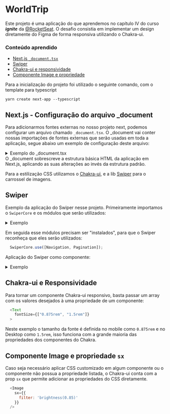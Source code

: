 # WorldTrip

Este projeto é uma aplicação do que aprendemos no capítulo IV do curso ***ignite*** da [@RocketSeat](https://www.rocketseat.com.br/). O desafio consistia em implementar um design diretamente do Figma de forma responsiva utilizando o Chakra-ui.

### Conteúdo aprendido
- [Next.js `_document.tsx`](https://github.com/cassio-silva/ignite-worldtrip#nextjs---configura%C3%A7%C3%A3o-do-arquivo-_document)
- [Swiper](https://github.com/cassio-silva/ignite-worldtrip#swiper)
- [Chakra-ui e responsividade](https://github.com/cassio-silva/ignite-worldtrip#chakra-ui-e-responsividade)
- [Componente Image e propriedade](https://github.com/cassio-silva/ignite-worldtrip#componente-image-e-propriedade-sx)

Para a inicialização do projeto foi utilizado o seguinte comando, com o template para typescript

```node
yarn create next-app --typescript
```

## Next.js - Configuração do arquivo \_document
Para adicionarmos fontes externas no nosso projeto next, podemos configurar um arquivo chamado `_document.tsx`. O \_document vai conter nossas importações de fontes externas que serão usadas em toda a aplicação, segue abaixo um exemplo de configuração deste arquivo:

<details><summary>Exemplo do _document.tsx</summary>

```javascript
import Document, { Head, Html, Main, NextScript } from "next/document";

export default class MyDocument extends Document {
  render() {
    return (
      <Html>
        <Head>
          <link rel="preconnect" href="https://fonts.googleapis.com" />
          <link rel="preconnect" href="https://fonts.gstatic.com" />
          <link href="https://fonts.googleapis.com/css2?family=Barlow:wght@500;600&family=EB+Garamond&family=Poppins:wght@400;500;600;700&display=swap" rel="stylesheet"/>
          <link href="https://fonts.googleapis.com/css2?family=EB+Garamond&family=Poppins:wght@400;500;600;700&display=swap" rel="stylesheet" />
        </Head>
        <body>
          <Main />
          <NextScript />
        </body>
      </Html>
    )
  }
}
```
</details>
O _document sobrescreve a estrutura básica HTML da aplicação em Next.js, aplicando as suas alterações ao invés da estrutura padrão.

Para a estilização CSS utilizamos o [Chakra-ui](https://chakra-ui.com/), e a lib [Swiper](https://swiperjs.com/) para o carrossel de imagens.

## Swiper
Exemplo da aplicação do Swiper nesse projeto.
Primeiramente importamos o `SwiperCore` e os módulos que serão utilizados:
<details><summary>Exemplo</summary>

```javascript
  import { Swiper, SwiperSlide } from "swiper/react";
  import SwiperCore, { Navigation, Pagination } from 'swiper';

  import 'swiper/css';
  import 'swiper/css/navigation';
  import 'swiper/css/pagination';
```
</details>

Em seguida esse módulos precisam ser "instalados", para que o Swiper reconheça que eles serão utilizados:

```javascript
  SwiperCore.use([Navigation, Pagination]);  
```

Aplicação do Swiper como componente: 

<details><summary>Exemplo</summary>
  
```javascript
  <Swiper
    slidesPerView={1}
    spaceBetween={50}
    navigation={true}
    pagination={true}
  >
    <SwiperSlide>
      /* CONTENT */
    <SwiperSlide>
  </Swiper>
``` 
</details>
    
## Chakra-ui e Responsividade
Para tornar um componente Chakra-ui responsivo, basta passar um array com os valores desejados à uma propriedade de um componente:

```javascript
  <Text
    fontSize={["0.875rem", "1.5rem"]}
  >
```
Neste exemplo o tamanho da fonte é definida no mobile como `0.875rem` e no Desktop como `1.5rem`, isso funciona com a grande maioria das propriedades dos componentes do Chakra.

## Componente Image e propriedade `sx`

Caso seja necessário aplicar CSS customizado em algum componente ou o componente não possua a propriedade listada, o Chakra-ui conta com a prop `sx` que permite adicionar as propriedades do CSS diretamente. 

```javascript
  <Image
    sx={{
      filter: 'brightness(0.85)'
    }}
  />
```
